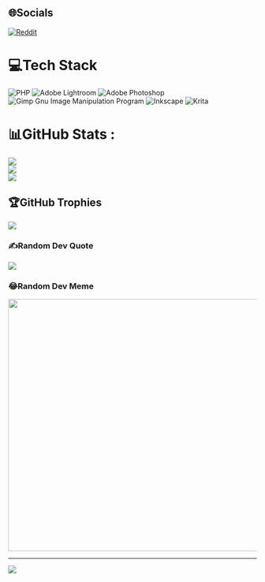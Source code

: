 ## 🌐Socials
[![Reddit](https://img.shields.io/badge/Reddit-%23FF4500.svg?logo=Reddit&logoColor=white)](https://reddit.com/user/Jenc) 

# 💻Tech Stack
![PHP](https://img.shields.io/badge/php-%23777BB4.svg?style=plastic&logo=php&logoColor=white) ![Adobe Lightroom](https://img.shields.io/badge/Adobe%20Lightroom-31A8FF.svg?style=plastic&logo=Adobe%20Lightroom&logoColor=white) ![Adobe Photoshop](https://img.shields.io/badge/adobephotoshop-%2331A8FF.svg?style=plastic&logo=adobephotoshop&logoColor=white) ![Gimp Gnu Image Manipulation Program](https://img.shields.io/badge/Gimp-657D8B?style=plastic&logo=gimp&logoColor=FFFFFF) ![Inkscape](https://img.shields.io/badge/Inkscape-e0e0e0?style=plastic&logo=inkscape&logoColor=080A13) ![Krita](https://img.shields.io/badge/Krita-203759?style=plastic&logo=krita&logoColor=EEF37B)
# 📊GitHub Stats :
![](https://github-readme-stats.vercel.app/api?username=jenc-cz&theme=dark&hide_border=false&include_all_commits=true&count_private=false)<br/>
![](https://github-readme-streak-stats.herokuapp.com/?user=jenc-cz&theme=dark&hide_border=false)<br/>
![](https://github-readme-stats.vercel.app/api/top-langs/?username=jenc-cz&theme=dark&hide_border=false&include_all_commits=true&count_private=false&layout=compact)

## 🏆GitHub Trophies
![](https://github-trophies.vercel.app/?username=jenc-cz&theme=dark_dimmed&no-frame=false&no-bg=false&margin-w=4)

### ✍️Random Dev Quote
![](https://quotes-github-readme.vercel.app/api?type=horizontal&theme=dark)

### 😂Random Dev Meme
<img src="https://random-memer.herokuapp.com/" width="512px"/>

---
[![](https://visitcount.itsvg.in/api?id=jenc-cz&icon=0&color=0)](https://visitcount.itsvg.in)
